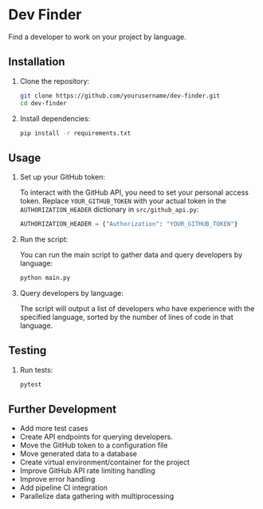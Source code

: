 # Dev Finder
Find a developer to work on your project by language.
## Installation
1. Clone the repository:
    ```bash
    git clone https://github.com/yourusername/dev-finder.git
    cd dev-finder
    ```
2. Install dependencies:
    ```bash
    pip install -r requirements.txt
    ```

## Usage
1. Set up your GitHub token:

    To interact with the GitHub API, you need to set your personal access token. Replace `YOUR_GITHUB_TOKEN` with your actual token in the `AUTHORIZATION_HEADER` dictionary in `src/github_api.py`:

    ```python
    AUTHORIZATION_HEADER = {"Authorization": "YOUR_GITHUB_TOKEN"}
    ```
   
2. Run the script:

    You can run the main script to gather data and query developers by language:

    ```bash
    python main.py
    ```

3. Query developers by language:

    The script will output a list of developers who have experience with the specified language, sorted by the number of lines of code in that language.


## Testing
1. Run tests:

    ```bash
    pytest
    ```

## Further Development
- Add more test cases
- Create API endpoints for querying developers.
- Move the GitHub token to a configuration file
- Move generated data to a database
- Create virtual environment/container for the project
- Improve GitHub API rate limiting handling
- Improve error handling
- Add pipeline CI integration
- Parallelize data gathering with multiprocessing